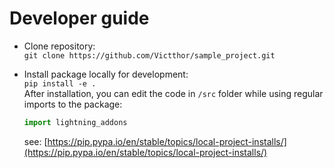 # Developer guide

* Clone repository:  
    `git clone https://github.com/Victthor/sample_project.git`  

* Install package locally for development:  
    `pip install -e .`  
    After installation, you can edit the code in `/src` folder while using regular imports to the package:  
    ```python
  import lightning_addons
    ```
    see: [https://pip.pypa.io/en/stable/topics/local-project-installs/](https://pip.pypa.io/en/stable/topics/local-project-installs/)  


